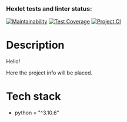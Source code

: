 ### Hexlet tests and linter status:
[![Maintainability](https://api.codeclimate.com/v1/badges/83b5974cdef3471dceff/maintainability)](https://codeclimate.com/github/ya-pekatoros/scala-training/maintainability)
[![Test Coverage](https://api.codeclimate.com/v1/badges/83b5974cdef3471dceff/test_coverage)](https://codeclimate.com/github/ya-pekatoros/scala-training/test_coverage)
[![Project CI](https://github.com/ya-pekatoros/scala-training/actions/workflows/my-checks.yml/badge.svg?branch=main)](https://github.com/ya-pekatoros/scala-training/actions/workflows/my-checks.yml)

# Description

Hello!

Here the project info will be placed.

# Tech stack

* python = "^3.10.6"
